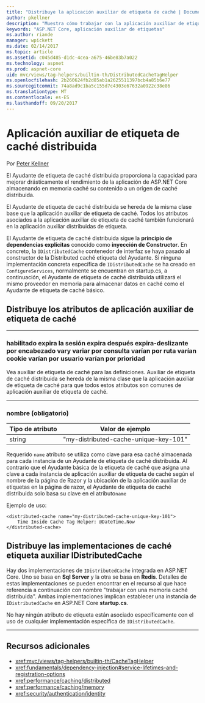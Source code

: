 ```yaml
---
title: "Distribuye la aplicación auxiliar de etiqueta de caché | Documentos de Microsoft"
author: pkellner
description: "Muestra cómo trabajar con la aplicación auxiliar de etiqueta de caché"
keywords: "ASP.NET Core, aplicación auxiliar de etiquetas"
ms.author: riande
manager: wpickett
ms.date: 02/14/2017
ms.topic: article
ms.assetid: c045d485-d1dc-4cea-a675-46be83b7a022
ms.technology: aspnet
ms.prod: aspnet-core
uid: mvc/views/tag-helpers/builtin-th/DistributedCacheTagHelper
ms.openlocfilehash: 2b260624fb2d85ab1a2625511397bcb4a85b6e77
ms.sourcegitcommit: 74a8ad9c1ba5c155d7c4303e67632a0922c38e86
ms.translationtype: MT
ms.contentlocale: es-ES
ms.lasthandoff: 09/20/2017
---
```

# <a name="distributed-cache-tag-helper"></a>Aplicación auxiliar de etiqueta de caché distribuida

Por [Peter Kellner](http://peterkellner.net) 


El Ayudante de etiqueta de caché distribuida proporciona la capacidad para mejorar drásticamente el rendimiento de la aplicación de ASP.NET Core almacenando en memoria caché su contenido a un origen de caché distribuida.

El Ayudante de etiqueta de caché distribuida se hereda de la misma clase base que la aplicación auxiliar de etiqueta de caché.  Todos los atributos asociados a la aplicación auxiliar de etiqueta de caché también funcionará en la aplicación auxiliar distribuidas de etiqueta.


El Ayudante de etiqueta de caché distribuida sigue la **principio de dependencias explícitas** conocido como **inyección de Constructor**.  En concreto, la `IDistributedCache` contenedor de interfaz se haya pasado al constructor de la Distributed caché etiqueta del Ayudante.  Si ninguna implementación concreta específica de `IDistributedCache` se ha creado en `ConfigureServices`, normalmente se encuentran en startup.cs, a continuación, el Ayudante de etiqueta de caché distribuida utilizará el mismo proveedor en memoria para almacenar datos en caché como el Ayudante de etiqueta de caché básico.

## <a name="distributed-cache-tag-helper-attributes"></a>Distribuye los atributos de aplicación auxiliar de etiqueta de caché

- - -

### <a name="enabled-expires-on-expires-after-expires-sliding-vary-by-header-vary-by-query-vary-by-route-vary-by-cookie-vary-by-user-vary-by-priority"></a>habilitado expira la sesión expira después expira-deslizante por encabezado vary variar por consulta varían por ruta varían cookie varían por usuario varían por prioridad

Vea auxiliar de etiqueta de caché para las definiciones. Auxiliar de etiqueta de caché distribuida se hereda de la misma clase que la aplicación auxiliar de etiqueta de caché para que todos estos atributos son comunes de aplicación auxiliar de etiqueta de caché.

- - -

### <a name="name-required"></a>nombre (obligatorio)

| Tipo de atributo    | Valor de ejemplo     |
|----------------   |----------------   |
| string    | "my-distributed-cache-unique-key-101"     |

Requerido `name` atributo se utiliza como clave para esa caché almacenada para cada instancia de un Ayudante de etiqueta de caché distribuida.  Al contrario que el Ayudante básica de la etiqueta de caché que asigna una clave a cada instancia de aplicación auxiliar de etiqueta de caché según el nombre de la página de Razor y la ubicación de la aplicación auxiliar de etiquetas en la página de razor, el Ayudante de etiqueta de caché distribuida solo basa su clave en el atributo`name`

Ejemplo de uso:

```cshtml
<distributed-cache name="my-distributed-cache-unique-key-101">
    Time Inside Cache Tag Helper: @DateTime.Now
</distributed-cache>
```

## <a name="distributed-cache-tag-helper-idistributedcache-implementations"></a>Distribuye las implementaciones de caché etiqueta auxiliar IDistributedCache

Hay dos implementaciones de `IDistributedCache` integrada en ASP.NET Core.  Uno se basa en **Sql Server** y la otra se basa en **Redis**. Detalles de estas implementaciones se pueden encontrar en el recurso al que hace referencia a continuación con nombre "trabajar con una memoria caché distribuida". Ambas implementaciones implican establecer una instancia de `IDistributedCache` en ASP.NET Core **startup.cs**.

No hay ningún atributo de etiqueta están asociado específicamente con el uso de cualquier implementación específica de `IDistributedCache`.



- - -



## <a name="additional-resources"></a>Recursos adicionales

* <xref:mvc/views/tag-helpers/builtin-th/CacheTagHelper>
* <xref:fundamentals/dependency-injection#service-lifetimes-and-registration-options>
* <xref:performance/caching/distributed>
* <xref:performance/caching/memory>
* <xref:security/authentication/identity>
